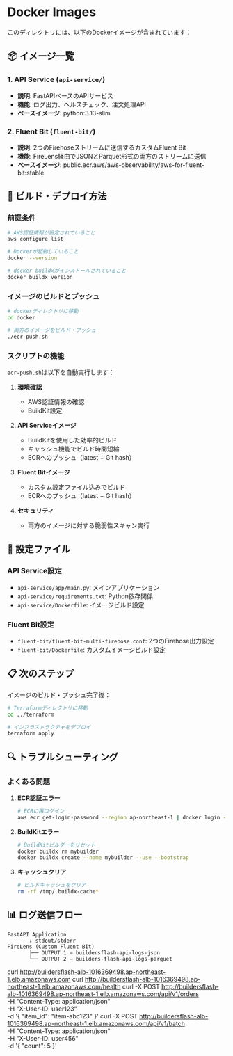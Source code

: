 # Docker Images

このディレクトリには、以下のDockerイメージが含まれています：

## 📦 イメージ一覧

### 1. API Service (`api-service/`)
- **説明**: FastAPIベースのAPIサービス
- **機能**: ログ出力、ヘルスチェック、注文処理API
- **ベースイメージ**: python:3.13-slim

### 2. Fluent Bit (`fluent-bit/`)
- **説明**: 2つのFirehoseストリームに送信するカスタムFluent Bit
- **機能**: FireLens経由でJSONとParquet形式の両方のストリームに送信
- **ベースイメージ**: public.ecr.aws/aws-observability/aws-for-fluent-bit:stable

## 🚀 ビルド・デプロイ方法

### 前提条件
```bash
# AWS認証情報が設定されていること
aws configure list

# Dockerが起動していること
docker --version

# docker buildxがインストールされていること
docker buildx version
```

### イメージのビルドとプッシュ
```bash
# dockerディレクトリに移動
cd docker

# 両方のイメージをビルド・プッシュ
./ecr-push.sh
```

### スクリプトの機能
`ecr-push.sh`は以下を自動実行します：

1. **環境確認**
   - AWS認証情報の確認
   - BuildKit設定

2. **API Serviceイメージ**
   - BuildKitを使用した効率的ビルド
   - キャッシュ機能でビルド時間短縮
   - ECRへのプッシュ（latest + Git hash）

3. **Fluent Bitイメージ**
   - カスタム設定ファイル込みでビルド
   - ECRへのプッシュ（latest + Git hash）

4. **セキュリティ**
   - 両方のイメージに対する脆弱性スキャン実行

## 🔧 設定ファイル

### API Service設定
- `api-service/app/main.py`: メインアプリケーション
- `api-service/requirements.txt`: Python依存関係
- `api-service/Dockerfile`: イメージビルド設定

### Fluent Bit設定
- `fluent-bit/fluent-bit-multi-firehose.conf`: 2つのFirehose出力設定
- `fluent-bit/Dockerfile`: カスタムイメージビルド設定

## 📋 次のステップ

イメージのビルド・プッシュ完了後：

```bash
# Terraformディレクトリに移動
cd ../terraform

# インフラストラクチャをデプロイ
terraform apply
```

## 🔍 トラブルシューティング

### よくある問題

1. **ECR認証エラー**
   ```bash
   # ECRに再ログイン
   aws ecr get-login-password --region ap-northeast-1 | docker login --username AWS --password-stdin <account-id>.dkr.ecr.ap-northeast-1.amazonaws.com
   ```

2. **BuildKitエラー**
   ```bash
   # BuildKitビルダーをリセット
   docker buildx rm mybuilder
   docker buildx create --name mybuilder --use --bootstrap
   ```

3. **キャッシュクリア**
   ```bash
   # ビルドキャッシュをクリア
   rm -rf /tmp/.buildx-cache*
   ```

## 📊 ログ送信フロー

```
FastAPI Application
       ↓ stdout/stderr
FireLens (Custom Fluent Bit)
       ├── OUTPUT 1 → buildersflash-api-logs-json
       └── OUTPUT 2 → builders-flash-api-logs-parquet
```
curl http://buildersflash-alb-1016369498.ap-northeast-1.elb.amazonaws.com
curl http://buildersflash-alb-1016369498.ap-northeast-1.elb.amazonaws.com/health
curl -X POST http://buildersflash-alb-1016369498.ap-northeast-1.elb.amazonaws.com/api/v1/orders \
  -H "Content-Type: application/json" \
  -H "X-User-ID: user123" \
  -d '{
    "item_id": "item-abc123"
  }'
curl -X POST http://buildersflash-alb-1016369498.ap-northeast-1.elb.amazonaws.com/api/v1/batch \
  -H "Content-Type: application/json" \
  -H "X-User-ID: user456" \
  -d '{
    "count": 5
  }'